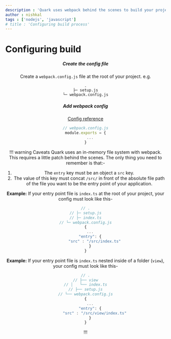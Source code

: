 ```yaml
---
description : 'Quark uses webpack behind the scenes to build your project. You would configure the build process, by adding a webpack config file.'
author : nishkal
tags : ['nodejs', 'javascript']
# title : 'Configuring build process'
---
```


# Configuring build

<Header />



##### Create the config file
Create a `webpack.config.js` file at the root of your project. e.g.
```
.
├─ setup.js
└─ webpack.config.js
```

##### Add webpack config
[Config reference](https://webpack.js.org)
```js
// webpack.config.js
module.exports = {
    ...
}
```

!!! warning Caveats
Quark uses an in-memory file system with webpack. This requires a little patch behind the scenes. The only thing you need to remember is that:- 
1. The `entry` key must be an object a `src` key. 
2. The value of this key must concat `/src/` in front of the absolute file path of the file you want to be the entry point of your application.

__Example:__ If your entry point file is `index.ts` at the root of your project, your config must look like this-

```js
// .
// ├─ setup.js
// ├─ index.ts
// └─ webpack.config.js
{
    ...
    "entry": {
        "src" : "/src/index.ts"
    }
}
```

__Example:__ If your entry point file is `index.ts` nested inside of a folder (`view`), your config must look like this-

```js
// .
// ├── view
// │   └── index.ts
// ├── setup.js
// └── webpack.config.js
{
    ...
    "entry": {
        "src" : "/src/view/index.ts"
    }
}
```
!!!
